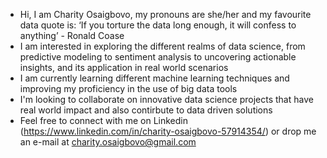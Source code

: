 - Hi, I am Charity Osaigbovo, my pronouns are she/her and my favourite data quote is: ‘If you torture the data long enough, it will confess to anything’ - Ronald Coase
- I am interested in exploring the different realms of data science, from predictive modeling to sentiment analysis to uncovering actionable insights, and its application in real world scenarios
- I am currently learning different machine learning techniques and improving my proficiency in the use of big data tools
- I'm looking to collaborate on innovative data science projects that have real world impact and also contirbute to data driven solutions
- Feel free to connect with me on Linkedin (https://www.linkedin.com/in/charity-osaigbovo-57914354/) or drop me an e-mail at charity.osaigbovo@gmail.com
